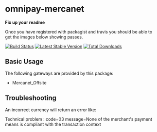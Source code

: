 omnipay-mercanet
=============

**Fix up your readme**

Once you have registered with packagist and travis you should be able to get the images below showing passes.

[![Build Status](https://travis-ci.org/eileenmcnaughton/omnipay-mercanet.png?branch=master)](https://travis-ci.org/eileenmcnaughton/omnipay-mercanet)
[![Latest Stable Version](https://poser.pugx.org/eileenmcnaughton/omnipay-mercanet/version.png)](https://packagist.org/eileenmcnaughton/omnipay-mercanet)
[![Total Downloads](https://poser.pugx.org/eileenmcnaughton/omnipay-mercanet/d/total.png)](https://packagist.org/eileenmcnaughton/omnipay-mercanet)

## Basic Usage

The following gateways are provided by this package:

* Mercanet_Offsite

## Troubleshooting

An incorrect currency will return an error like: 

Technical problem  : code=03 message=None of the merchant's payment means is compliant with the transaction context
